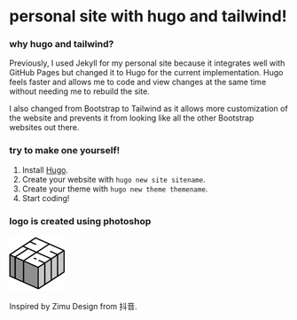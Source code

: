 # personal site with hugo and tailwind!

### why hugo and tailwind?

Previously, I used Jekyll for my personal site because it integrates well with GitHub Pages but changed it to Hugo for the current implementation. Hugo feels faster and allows me to code and view changes at the same time without needing me to rebuild the site.

I also changed from Bootstrap to Tailwind as it allows more customization of the website and prevents it from looking like all the other Bootstrap websites out there.

### try to make one yourself!

1. Install [Hugo](https://gohugo.io/getting-started/installing/).
2. Create your website with `hugo new site sitename`.
3. Create your theme with `hugo new theme themename`.
4. Start coding!

### logo is created using photoshop

<img src="themes/custom/static/logo.png" alt="logo" width="100"/>  

Inspired by Zimu Design from 抖音.